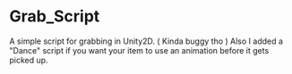 # Grab_Script
A simple script for grabbing in Unity2D. ( Kinda buggy tho )
Also I added a "Dance" script if you want your item to use an animation before it gets picked up.

